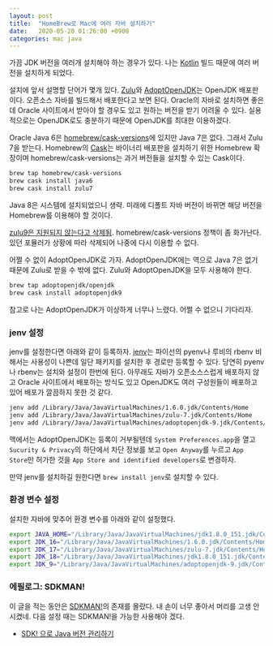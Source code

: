 ```yaml
---
layout: post
title:  "HomeBrew로 Mac에 여러 자바 설치하기"
date:   2020-05-20 01:26:00 +0900
categories: mac java
---
```


가끔 JDK 버전을 여러개 설치해야 하는 경우가 있다. 나는 [Kotlin](https://github.com/JetBrains/kotlin) 빌드 때문에 여러 버전을 설치하게 되었다.

설치에 앞서 설명할 단어가 몇개 있다. [Zulu](https://www.azul.com/downloads/zulu-community/?architecture=x86-64-bit&package=jdk)와 [AdoptOpenJDK](https://adoptopenjdk.net/)는 OpenJDK 배포판이다. 오픈소스 자바를 빌드해서 배포한다고 보면 된다. Oracle의 자바로 설치하면 좋은데 Oracle 사이트에서 받아야 할 경우도 있고 원하는 버전을 받기 어려울 수 있다. 실용적으로는 OpenJDK로도 충분하기 때문에 OpenJDK를 최대한 이용하겠다.

Oracle Java 6은 [homebrew/cask-versions](https://github.com/Homebrew/homebrew-cask-versions)에 있지만 Java 7은 없다. 그래서 Zulu 7을 받는다. Homebrew의 [Cask](https://github.com/Homebrew/homebrew-cask)는 바이너리 배포판을 설치하기 위한 Homebrew 확장이며 homebrew/cask-versions는 과거 버전들을 설치할 수 있는 Cask이다.

```sh
brew tap homebrew/cask-versions
brew cask install java6
brew cask install zulu7
```

Java 8은 시스템에 설치되었으니 생략. 미래에 디폴트 자바 버전이 바뀌면 해당 버전을 Homebrew를 이용해야 할 것이다.

[zulu9은 지원되지 않는다고 삭제됨](https://github.com/Homebrew/homebrew-cask-versions/pull/7268). homebrew/cask-versions 정책이 좀 화가난다. 있던 포뮬러가 상황에 따라 삭제되어 나중에 다시 이용할 수 없다.

어쩔 수 없이 AdoptOpenJDK로 가자. AdoptOpenJDK에는 역으로 Java 7은 없기 때문에 Zulu로 받을 수 밖에 없다. Zulu와 AdoptOpenJDK을 모두 사용해야 한다.

```sh
brew tap adoptopenjdk/openjdk
brew cask install adoptopenjdk9
```

참고로 나는 AdoptOpenJDK가 이상하게 너무나 느렸다. 어쩔 수 없으니 기다리자.

### jenv 설정

jenv를 설정한다면 아래와 같이 등록하자. [jenv](https://www.jenv.be/)는 파이선의 pyenv나 루비의 rbenv 비해서는 사용성이 나쁜데 일단 패키지를 설치한 후 경로만 등록할 수 있다. 당연히 pyenv나 rbenv는 설치와 설정이 한번에 된다. 아무래도 자바가 오픈소스스럽게 배포하지 않고 Oracle 사이트에서 배포하는 방식도 있고 OpenJDK도 여러 구성원들이 배포하고 있어 배포가 깔끔하지 못한 것 같다.

```sh
jenv add /Library/Java/JavaVirtualMachines/1.6.0.jdk/Contents/Home
jenv add /Library/Java/JavaVirtualMachines/zulu-7.jdk/Contents/Home
jenv add /Library/Java/JavaVirtualMachines/adoptopenjdk-9.jdk/Contents/Home
```

맥에서는 AdoptOpenJDK는 등록이 거부될텐데 `System Preferences.app`을 열고 `Sucurity & Privacy`의 하단에서 차단 정보를 보고 `Open Anyway`를 누르고 `App Store`만 허가한 것을 `App Store and identified developers`로 변경하자.

만약 jenv를 설치하길 원한다면 `brew install jenv`로 설치할 수 있다.

### 환경 변수 설정

설치한 자바에 맞추어 환경 변수를 아래와 같이 설정했다.

```sh
export JAVA_HOME="/Library/Java/JavaVirtualMachines/jdk1.8.0_151.jdk/Contents/Home"
export JDK_16="/Library/Java/JavaVirtualMachines/1.6.0.jdk/Contents/Home"
export JDK_17="/Library/Java/JavaVirtualMachines/zulu-7.jdk/Contents/Home"
export JDK_18="/Library/Java/JavaVirtualMachines/jdk1.8.0_151.jdk/Contents/Home"
export JDK_9="/Library/Java/JavaVirtualMachines/adoptopenjdk-9.jdk/Contents/Home"
```

### 에필로그: SDKMAN!

이 글을 적는 동안은 [SDKMAN!](https://sdkman.io/)의 존재를 몰랐다. 내 손이 너무 좋아서 머리를 고생 안시켰네. 다음 설정 때는 SDKMAN!을 가능한 사용해야 겠다.

 - [SDK! 으로 Java 버전 관리하기](https://phoby.github.io/sdkman/)